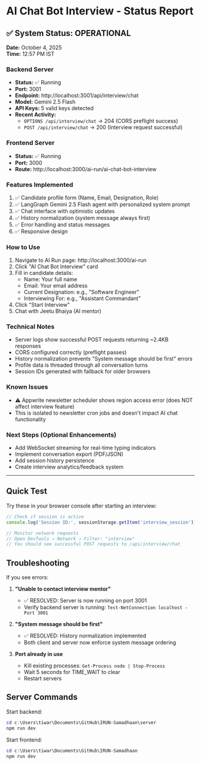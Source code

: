 # AI Chat Bot Interview - Status Report

## ✅ System Status: OPERATIONAL

**Date:** October 4, 2025  
**Time:** 12:57 PM IST

### Backend Server
- **Status:** ✅ Running
- **Port:** 3001
- **Endpoint:** http://localhost:3001/api/interview/chat
- **Model:** Gemini 2.5 Flash
- **API Keys:** 5 valid keys detected
- **Recent Activity:** 
  - `OPTIONS /api/interview/chat` → 204 (CORS preflight success)
  - `POST /api/interview/chat` → 200 (Interview request successful)

### Frontend Server
- **Status:** ✅ Running
- **Port:** 3000
- **Route:** http://localhost:3000/ai-run/ai-chat-bot-interview

### Features Implemented
1. ✅ Candidate profile form (Name, Email, Designation, Role)
2. ✅ LangGraph Gemini 2.5 Flash agent with personalized system prompt
3. ✅ Chat interface with optimistic updates
4. ✅ History normalization (system message always first)
5. ✅ Error handling and status messages
6. ✅ Responsive design

### How to Use
1. Navigate to AI Run page: http://localhost:3000/ai-run
2. Click "AI Chat Bot Interview" card
3. Fill in candidate details:
   - Name: Your full name
   - Email: Your email address
   - Current Designation: e.g., "Software Engineer"
   - Interviewing For: e.g., "Assistant Commandant"
4. Click "Start Interview"
5. Chat with Jeetu Bhaiya (AI mentor)

### Technical Notes
- Server logs show successful POST requests returning ~2.4KB responses
- CORS configured correctly (preflight passes)
- History normalization prevents "System message should be first" errors
- Profile data is threaded through all conversation turns
- Session IDs generated with fallback for older browsers

### Known Issues
- ⚠️ Appwrite newsletter scheduler shows region access error (does NOT affect interview feature)
- This is isolated to newsletter cron jobs and doesn't impact AI chat functionality

### Next Steps (Optional Enhancements)
- Add WebSocket streaming for real-time typing indicators
- Implement conversation export (PDF/JSON)
- Add session history persistence
- Create interview analytics/feedback system

---

## Quick Test
Try these in your browser console after starting an interview:

```javascript
// Check if session is active
console.log('Session ID:', sessionStorage.getItem('interview_session'));

// Monitor network requests
// Open DevTools → Network → Filter: "interview"
// You should see successful POST requests to /api/interview/chat
```

## Troubleshooting
If you see errors:

1. **"Unable to contact interview mentor"**
   - ✅ RESOLVED: Server is now running on port 3001
   - Verify backend server is running: `Test-NetConnection localhost -Port 3001`

2. **"System message should be first"**
   - ✅ RESOLVED: History normalization implemented
   - Both client and server now enforce system message ordering

3. **Port already in use**
   - Kill existing processes: `Get-Process node | Stop-Process`
   - Wait 5 seconds for TIME_WAIT to clear
   - Restart servers

## Server Commands

Start backend:
```powershell
cd c:\Users\tiwar\Documents\GitHub\IRUN-Samadhaan\server
npm run dev
```

Start frontend:
```powershell
cd c:\Users\tiwar\Documents\GitHub\IRUN-Samadhaan
npm run dev
```
